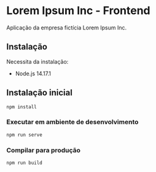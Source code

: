 # Lorem Ipsum Inc - Frontend
Aplicação da empresa fictícia Lorem Ipsum Inc.

## Instalação
Necessita da instalação:
- Node.js 14.17.1



## Instalação inicial
```
npm install
```

### Executar em ambiente de desenvolvimento
```
npm run serve
```

### Compilar para produção
```
npm run build
```
